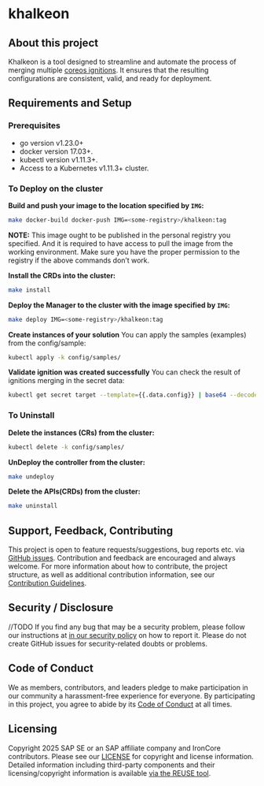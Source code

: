 # khalkeon

## About this project

Khalkeon is a tool designed to streamline and automate the process of merging multiple [coreos ignitions](github.com/coreos/ignition). It ensures that the resulting configurations are consistent, valid, and ready for deployment.

## Requirements and Setup

### Prerequisites
- go version v1.23.0+
- docker version 17.03+.
- kubectl version v1.11.3+.
- Access to a Kubernetes v1.11.3+ cluster.

### To Deploy on the cluster
**Build and push your image to the location specified by `IMG`:**

```sh
make docker-build docker-push IMG=<some-registry>/khalkeon:tag
```

**NOTE:** This image ought to be published in the personal registry you specified. 
And it is required to have access to pull the image from the working environment. 
Make sure you have the proper permission to the registry if the above commands don’t work.

**Install the CRDs into the cluster:**

```sh
make install
```

**Deploy the Manager to the cluster with the image specified by `IMG`:**

```sh
make deploy IMG=<some-registry>/khalkeon:tag
```

**Create instances of your solution**
You can apply the samples (examples) from the config/sample:

```sh
kubectl apply -k config/samples/
```

**Validate ignition was created successfully**
You can check the result of ignitions merging in the secret data:

```sh
kubectl get secret target --template={{.data.config}} | base64 --decode | jq .
```

### To Uninstall
**Delete the instances (CRs) from the cluster:**

```sh
kubectl delete -k config/samples/
```

**UnDeploy the controller from the cluster:**

```sh
make undeploy
```

**Delete the APIs(CRDs) from the cluster:**

```sh
make uninstall
```

## Support, Feedback, Contributing

This project is open to feature requests/suggestions, bug reports etc. via [GitHub issues](https://github.com/ironcore-dev/khalkeon/issues). Contribution and feedback are encouraged and always welcome. For more information about how to contribute, the project structure, as well as additional contribution information, see our [Contribution Guidelines](https://github.com/ironcore-dev/khalkeon/CONTRIBUTING.md).

## Security / Disclosure
//TODO
If you find any bug that may be a security problem, please follow our instructions at [in our security policy](https://github.com/SAP/<your-project>/security/policy) on how to report it. Please do not create GitHub issues for security-related doubts or problems.

## Code of Conduct

We as members, contributors, and leaders pledge to make participation in our community a harassment-free experience for everyone. By participating in this project, you agree to abide by its [Code of Conduct](https://github.com/SAP/.github/blob/main/CODE_OF_CONDUCT.md) at all times.

## Licensing

Copyright 2025 SAP SE or an SAP affiliate company and IronCore contributors. Please see our [LICENSE](https://github.com/ironcore-dev/khalkeon/LICENSE) for copyright and license information. Detailed information including third-party components and their licensing/copyright information is available [via the REUSE tool](https://api.reuse.software/info/github.com/ironcore-dev/khalkeon).
